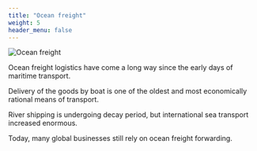 ```yaml
---
title: "Ocean freight"
weight: 5
header_menu: false
---
```


![Ocean freight](../images/stock-vector-marine-port-shipping-transportation-and-ocean-logistic-flat-banner-cargo-ships-and-freight-1542787196.jpg)

Ocean freight logistics have come a long way since the early days of maritime
transport. 

Delivery of the goods by boat is one of the oldest and most economically
rational means of transport. 

River shipping is undergoing decay period, but international sea transport increased enormous. 

Today, many global businesses still rely on ocean freight forwarding.